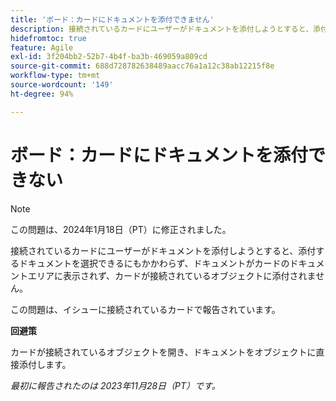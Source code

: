 ```yaml
---
title: 'ボード：カードにドキュメントを添付できません'
description: 接続されているカードにユーザーがドキュメントを添付しようとすると、添付するドキュメントを選択できるにもかかわらず、ドキュメントがカードのドキュメントエリアに表示されず、カードが接続されているオブジェクトに添付されません。
hidefromtoc: true
feature: Agile
exl-id: 3f204bb2-52b7-4b4f-ba3b-469059a809cd
source-git-commit: 688d728782638489aacc76a1a12c38ab12215f8e
workflow-type: tm+mt
source-wordcount: '149'
ht-degree: 94%

---
```


# ボード：カードにドキュメントを添付できない

>[!NOTE]
>
>この問題は、2024年1月18日（PT）に修正されました。

<!--WF and WFP TOCs-->

接続されているカードにユーザーがドキュメントを添付しようとすると、添付するドキュメントを選択できるにもかかわらず、ドキュメントがカードのドキュメントエリアに表示されず、カードが接続されているオブジェクトに添付されません。

この問題は、イシューに接続されているカードで報告されています。

**回避策**

カードが接続されているオブジェクトを開き、ドキュメントをオブジェクトに直接添付します。

_最初に報告されたのは 2023年11月28日（PT）です。_
